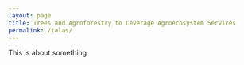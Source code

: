 ```yaml
---
layout: page
title: Trees and Agroforestry to Leverage Agroecosystem Services
permalink: /talas/
---
```


This is about something
